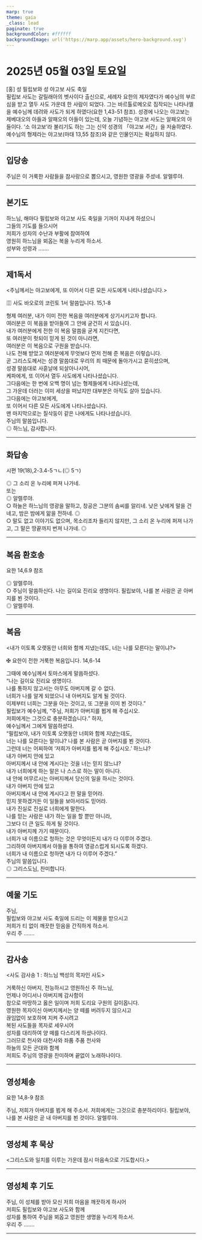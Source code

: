 ```yaml
---
marp: true
theme: gaia
_class: lead
paginate: true
backgroundColor: #ffffff
backgroundImage: url('https://marp.app/assets/hero-background.svg')
---
```


# 2025년 05월 03일 토요일

[홍] 성 필립보와 성 야고보 사도 축일  
필립보 사도는 갈릴래아의 벳사이다 출신으로, 세례자 요한의 제자였다가 예수님의 부르심을 받고 열두 사도 가운데 한 사람이 되었다. 그는 바르톨로메오로 짐작되는 나타나엘을 예수님께 데려와 사도가 되게 하였다(요한 1,43-51 참조).
성경에 나오는 야고보는 제베대오의 아들과 알패오의 아들이 있는데, 오늘 기념하는 야고보 사도는 알패오의 아들이다. ‘소 야고보’라 불리기도 하는 그는 신약 성경의 「야고보 서간」을 저술하였다. 예수님의 형제라는 야고보(마태 13,55 참조)와 같은 인물인지는 확실하지 않다.




---

## 입당송

주님은 이 거룩한 사람들을 참사랑으로 뽑으시고, 영원한 영광을 주셨네. 알렐루야.  
  


---

## 본기도

하느님, 해마다 필립보와 야고보 사도 축일을 기꺼이 지내게 하셨으니  
그들의 기도를 들으시어  
저희가 성자의 수난과 부활에 참여하여  
영원히 하느님을 뵈옵는 복을 누리게 하소서.  
성부와 성령과 …….  
  


---

## 제1독서

<주님께서는 야고보에게, 또 이어서 다른 모든 사도에게 나타나셨습니다.>

▥ 사도 바오로의 코린토 1서 말씀입니다. 15,1-8

형제 여러분, 내가 이미 전한 복음을 여러분에게 상기시키고자 합니다.  
여러분은 이 복음을 받아들여 그 안에 굳건히 서 있습니다.  
내가 여러분에게 전한 이 복음 말씀을 굳게 지킨다면,  
또 여러분이 헛되이 믿게 된 것이 아니라면,  
여러분은 이 복음으로 구원을 받습니다.  
나도 전해 받았고 여러분에게 무엇보다 먼저 전해 준 복음은 이렇습니다.  
곧 그리스도께서는 성경 말씀대로 우리의 죄 때문에 돌아가시고 묻히셨으며,  
성경 말씀대로 사흗날에 되살아나시어,  
케파에게, 또 이어서 열두 사도에게 나타나셨습니다.  
그다음에는 한 번에 오백 명이 넘는 형제들에게 나타나셨는데,  
그 가운데 더러는 이미 세상을 떠났지만 대부분은 아직도 살아 있습니다.  
그다음에는 야고보에게,  
또 이어서 다른 모든 사도에게 나타나셨습니다.  
맨 마지막으로는 칠삭둥이 같은 나에게도 나타나셨습니다.  
주님의 말씀입니다.  
◎ 하느님, 감사합니다.  
  


---

## 화답송

시편 19(18),2-3.4-5ㄱㄴ(◎ 5ㄱ)

◎ 그 소리 온 누리에 퍼져 나가네.  
또는  
◎ 알렐루야.  
○ 하늘은 하느님의 영광을 말하고, 창공은 그분의 솜씨를 알리네. 낮은 낮에게 말을 건네고, 밤은 밤에게 앎을 전하네. ◎  
○ 말도 없고 이야기도 없으며, 목소리조차 들리지 않지만, 그 소리 온 누리에 퍼져 나가고, 그 말은 땅끝까지 번져 나가네. ◎  
  


---

## 복음 환호송

요한 14,6.9 참조

◎ 알렐루야.  
○ 주님이 말씀하신다. 나는 길이요 진리요 생명이다. 필립보야, 나를 본 사람은 곧 아버지를 뵌 것이다.  
◎ 알렐루야.  
  


---

## 복음

<내가 이토록 오랫동안 너희와 함께 지냈는데도, 너는 나를 모른다는 말이냐?>

✠ 요한이 전한 거룩한 복음입니다. 14,6-14

그때에 예수님께서 토마스에게 말씀하셨다.  
“나는 길이요 진리요 생명이다.  
나를 통하지 않고서는 아무도 아버지께 갈 수 없다.  
너희가 나를 알게 되었으니 내 아버지도 알게 될 것이다.  
이제부터 너희는 그분을 아는 것이고, 또 그분을 이미 뵌 것이다.”  
필립보가 예수님께, “주님, 저희가 아버지를 뵙게 해 주십시오.  
저희에게는 그것으로 충분하겠습니다.” 하자,  
예수님께서 그에게 말씀하셨다.  
“필립보야, 내가 이토록 오랫동안 너희와 함께 지냈는데도,  
너는 나를 모른다는 말이냐? 나를 본 사람은 곧 아버지를 뵌 것이다.  
그런데 너는 어찌하여 ‘저희가 아버지를 뵙게 해 주십시오.’ 하느냐?  
내가 아버지 안에 있고  
아버지께서 내 안에 계시다는 것을 너는 믿지 않느냐?  
내가 너희에게 하는 말은 나 스스로 하는 말이 아니다.  
내 안에 머무르시는 아버지께서 당신의 일을 하시는 것이다.  
내가 아버지 안에 있고  
아버지께서 내 안에 계시다고 한 말을 믿어라.  
믿지 못하겠거든 이 일들을 보아서라도 믿어라.  
내가 진실로 진실로 너희에게 말한다.  
나를 믿는 사람은 내가 하는 일을 할 뿐만 아니라,  
그보다 더 큰 일도 하게 될 것이다.  
내가 아버지께 가기 때문이다.  
너희가 내 이름으로 청하는 것은 무엇이든지 내가 다 이루어 주겠다.  
그리하여 아버지께서 아들을 통하여 영광스럽게 되시도록 하겠다.  
너희가 내 이름으로 청하면 내가 다 이루어 주겠다.”  
주님의 말씀입니다.  
◎ 그리스도님, 찬미합니다.  
  


---

## 예물 기도

주님,  
필립보와 야고보 사도 축일에 드리는 이 제물을 받으시고  
저희가 티 없이 깨끗한 믿음을 간직하게 하소서.  
우리 주 …….  
  


---

## 감사송

<사도 감사송 1 : 하느님 백성의 목자인 사도>

거룩하신 아버지, 전능하시고 영원하신 주 하느님,  
언제나 어디서나 아버지께 감사함이  
참으로 마땅하고 옳은 일이며 저희 도리요 구원의 길이옵니다.  
영원한 목자이신 아버지께서는 양 떼를 버려두지 않으시고  
끊임없이 보호하며 지켜 주시려고  
복된 사도들을 목자로 세우시어  
성자를 대리하여 양 떼를 다스리게 하셨나이다.  
그러므로 천사와 대천사와 좌품 주품 천사와  
하늘의 모든 군대와 함께  
저희도 주님의 영광을 찬미하며 끝없이 노래하나이다.  
  


---

## 영성체송

요한 14,8-9 참조

주님, 저희가 아버지를 뵙게 해 주소서. 저희에게는 그것으로 충분하리이다. 필립보야, 나를 본 사람은 곧 내 아버지를 뵌 것이다. 알렐루야.  
  


---

## 영성체 후 묵상

<그리스도와 일치를 이루는 가운데 잠시 마음속으로 기도합시다.>  


---

## 영성체 후 기도

주님, 이 성체를 받아 모신 저희 마음을 깨끗하게 하시어  
저희도 필립보와 야고보 사도와 함께  
성자를 통하여 주님을 뵈옵고 영원한 생명을 누리게 하소서.  
우리 주 …….  
  


---